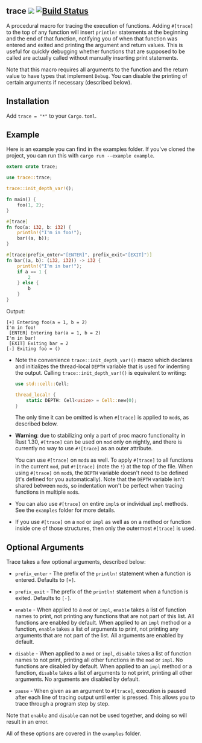 trace
[![](https://meritbadge.herokuapp.com/trace)](https://crates.io/crates/trace)
[![Build Status](https://travis-ci.org/gsingh93/trace.svg?branch=master)](https://travis-ci.org/gsingh93/trace)
-----

A procedural macro for tracing the execution of functions.
Adding `#[trace]` to the top of any function will insert `println!` statements at the beginning and the end of that function, notifying you of when that function was entered and exited and printing the argument and return values.
This is useful for quickly debugging whether functions that are supposed to be called are actually called without manually inserting print statements.

Note that this macro requires all arguments to the function and the return value to have types that implement `Debug`. You can disable the printing of certain arguments if necessary (described below).

## Installation

Add `trace = "*"` to your `Cargo.toml`.

## Example

Here is an example you can find in the examples folder. If you've cloned the project, you can run this with `cargo run --example example`.

```rust
extern crate trace;

use trace::trace;

trace::init_depth_var!();

fn main() {
    foo(1, 2);
}

#[trace]
fn foo(a: i32, b: i32) {
    println!("I'm in foo!");
    bar((a, b));
}

#[trace(prefix_enter="[ENTER]", prefix_exit="[EXIT]")]
fn bar((a, b): (i32, i32)) -> i32 {
    println!("I'm in bar!");
    if a == 1 {
        2
    } else {
        b
    }
}
```

Output:
```
[+] Entering foo(a = 1, b = 2)
I'm in foo!
 [ENTER] Entering bar(a = 1, b = 2)
I'm in bar!
 [EXIT] Exiting bar = 2
[-] Exiting foo = ()
```

- Note the convenience `trace::init_depth_var!()` macro which declares and initializes the thread-local `DEPTH` variable that is used for indenting the output.
  Calling `trace::init_depth_var!()` is equivalent to writing:

  ```rust
  use std::cell::Cell;

  thread_local! {
      static DEPTH: Cell<usize> = Cell::new(0);
  }
  ```

  The only time it can be omitted is when `#[trace]` is applied to `mod`s, as described below.

- **Warning**: due to stabilizing only a part of proc macro functionality in Rust 1.30, `#[trace]` can be used on `mod` only on nightly, and there is currently no way to use `#![trace]` as an outer attribute.

  You can use `#[trace]` on `mod`s as well.
  To apply `#[trace]` to all functions in the current `mod`, put `#![trace]` (note the `!`) at the top of the file.
  When using `#[trace]` on `mod`s, the `DEPTH` variable doesn't need to be defined (it's defined for you automatically).
  Note that the `DEPTH` variable isn't shared between `mod`s, so indentation won't be perfect when tracing functions in multiple `mod`s.

- You can also use `#[trace]` on entire `impl`s or individual `impl` methods.
  See the `examples` folder for more details.

- If you use `#[trace]` on a `mod` or `impl` as well as on a method or function inside one of those structures, then only the outermost `#[trace]` is used.

## Optional Arguments

Trace takes a few optional arguments, described below:

- `prefix_enter` -
  The prefix of the `println!` statement when a function is entered.
  Defaults to `[+]`.

- `prefix_exit` -
  The prefix of the `println!` statement when a function is exited.
  Defaults to `[-]`.

- `enable` -
  When applied to a `mod` or `impl`, `enable` takes a list of function names to print, not printing any functions that are not part of this list.
  All functions are enabled by default.
  When applied to an `impl` method or a function, `enable` takes a list of arguments to print, not printing any arguments that are not part of the list.
  All arguments are enabled by default.

- `disable` -
  When applied to a `mod` or `impl`, `disable` takes a list of function names to not print, printing all other functions in the `mod` or `impl`.
  No functions are disabled by default.
  When applied to an `impl` method or a function, `disable` takes a list of arguments to not print, printing all other arguments.
  No arguments are disabled by default.

- `pause` -
  When given as an argument to `#[trace]`, execution is paused after each line of tracing output until enter is pressed.
  This allows you to trace through a program step by step.

Note that `enable` and `disable` can not be used together, and doing so will result in an error.

All of these options are covered in the `examples` folder.
